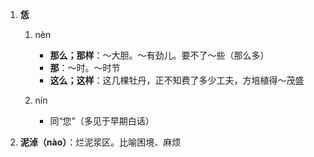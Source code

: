 1. **恁**
    1. <font>nèn</font>
        * **那么；那样**：～大胆。～有劲儿。要不了～些（那么多）
        * **那**：～时。～时节
        * **这么；这样**：这几棵牡丹，正不知费了多少工夫，方培植得～茂盛

    2. <font>nín</font>
        * 同“您”（多见于早期白话）

2. **泥淖（nào）**：烂泥浆区。比喻困境、麻烦


